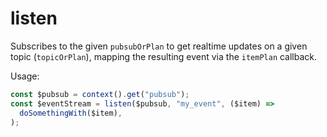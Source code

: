 # listen

Subscribes to the given `pubsubOrPlan` to get realtime updates on a given topic
(`topicOrPlan`), mapping the resulting event via the `itemPlan` callback.

Usage:

```ts
const $pubsub = context().get("pubsub");
const $eventStream = listen($pubsub, "my_event", ($item) =>
  doSomethingWith($item),
);
```
